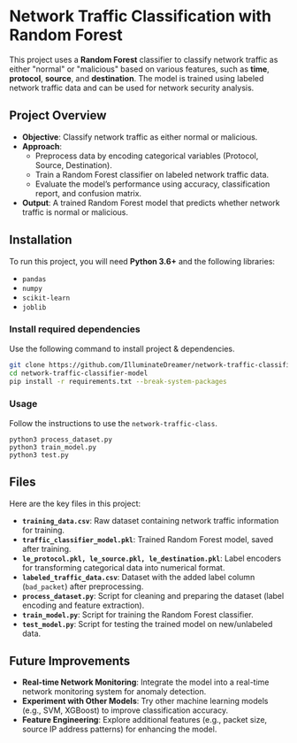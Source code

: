 # Network Traffic Classification with Random Forest

This project uses a **Random Forest** classifier to classify network traffic as either "normal" or "malicious" based on various features, such as **time**, **protocol**, **source**, and **destination**. The model is trained using labeled network traffic data and can be used for network security analysis.

## Project Overview

- **Objective**: Classify network traffic as either normal or malicious.
- **Approach**: 
    - Preprocess data by encoding categorical variables (Protocol, Source, Destination).
    - Train a Random Forest classifier on labeled network traffic data.
    - Evaluate the model’s performance using accuracy, classification report, and confusion matrix.
- **Output**: A trained Random Forest model that predicts whether network traffic is normal or malicious.

## Installation

To run this project, you will need **Python 3.6+** and the following libraries:

- `pandas`
- `numpy`
- `scikit-learn`
- `joblib`

### Install required dependencies
Use the following command to install project & dependencies.

```bash
git clone https://github.com/IlluminateDreamer/network-traffic-classifier-model
cd network-traffic-classifier-model
pip install -r requirements.txt --break-system-packages
```

### Usage
Follow the instructions to use the `network-traffic-class`.

```
python3 process_dataset.py
python3 train_model.py
python3 test.py
```
## Files

Here are the key files in this project:

- **`training_data.csv`**: Raw dataset containing network traffic information for training.
- **`traffic_classifier_model.pkl`**: Trained Random Forest model, saved after training.
- **`le_protocol.pkl, le_source.pkl, le_destination.pkl`**: Label encoders for transforming categorical data into numerical format.
- **`labeled_traffic_data.csv`**: Dataset with the added label column (`bad_packet`) after preprocessing.
- **`process_dataset.py`**: Script for cleaning and preparing the dataset (label encoding and feature extraction).
- **`train_model.py`**: Script for training the Random Forest classifier.
- **`test_model.py`**: Script for testing the trained model on new/unlabeled data.

## Future Improvements

- **Real-time Network Monitoring**: Integrate the model into a real-time network monitoring system for anomaly detection.
- **Experiment with Other Models**: Try other machine learning models (e.g., SVM, XGBoost) to improve classification accuracy.
- **Feature Engineering**: Explore additional features (e.g., packet size, source IP address patterns) for enhancing the model.


